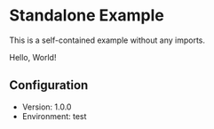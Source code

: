 



# Standalone Example

This is a self-contained example without any imports.

Hello, World!



## Configuration
- Version: 1.0.0
- Environment: test 